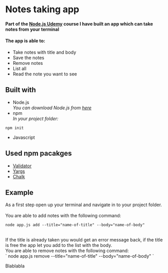 # Notes taking app
#### Part of the [Node.js Udemy](https://www.udemy.com/course/nodejs-the-complete-guide/) course I have built an app which can take notes from your terminal

#### The app is able to:
+ Take notes with title and body 
+ Save the notes
+ Remove notes
+ List all 
+ Read the note you want to see

## Built with
+ Node.js <br />
_You can download Node.js from [here](https://nodejs.org/en/)_
+ npm <br />
_In your project folder:<br />_
```
npm init
```
+ Javascript 

## Used npm pacakges 
+ [Validator](https://www.npmjs.com/package/Validator)
+ [Yargs](https://www.npmjs.com/package/yargs)
+ [Chalk](https://www.npmjs.com/package/chalk)

## Example
As a first step open up your terminal and navigate in to your project folder. <br />
<br />
You are able to add notes with the following command: <br />
```
node app.js add --title="name-of-title" --body="name-of-body"
```
<br />
If the title is already taken you would get an error message back, if the title is free the app let you add to the list with the body.

<br />
You are able to remove notes with the following command: <br />
`
node app.js remove --title="name-of-title" --body="name-of-body"
`
<br />

Blablabla